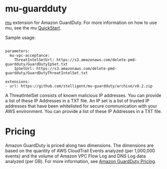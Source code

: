 # mu-guardduty
[mu](https://github.com/stelligent/mu) extension for Amazon GuardDuty. For more information on how to use mu, see the mu [QuickStart](https://github.com/stelligent/mu/wiki/Quickstart).

Sample usage: 

```

parameters:
  mu-vpc-acceptance:
    ThreatIntelSetUrl: https://s3.amazonaws.com/delete-pmd-guardduty/GuardDutyIpSet.txt
    IpSetUrl: https://s3.amazonaws.com/delete-pmd-guardduty/GuardDutyThreatIntelSet.txt

extensions:
- url: https://github.com/stelligent/mu-guardduty/archive/v0.2.zip
```

A ThreatIntelSet consists of known malicious IP addresses. You can provide a list of these IP Addresses in a TXT file. An IP set is a list of trusted IP addresses that have been whitelisted for secure communication with your AWS environment. You can provide a list of these IP Addresses in a TXT file.     

# Pricing
Amazon GuardDuty is priced along two dimensions. The dimensions are based on the quantity of AWS CloudTrail Events analyzed (per 1,000,000 events) and the volume of Amazon VPC Flow Log and DNS Log data analyzed (per GB). For more information, see [Amazon GuardDuty Pricing](https://aws.amazon.com/guardduty/pricing/).
